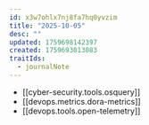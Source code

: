```yaml
---
id: x3w7ohlx7nj8fa7hq0yvzim
title: "2025-10-05"
desc: ""
updated: 1759698142397
created: 1759693013083
traitIds:
  - journalNote
---
```


- [[cyber-security.tools.osquery]]
- [[devops.metrics.dora-metrics]]
- [[devops.tools.open-telemetry]]
